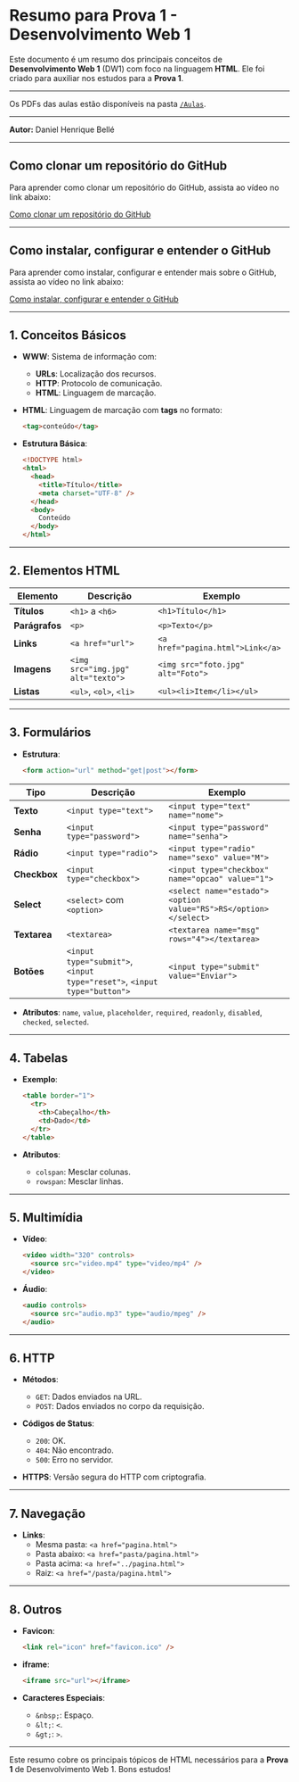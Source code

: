 # Resumo para Prova 1 - Desenvolvimento Web 1

Este documento é um resumo dos principais conceitos de **Desenvolvimento Web 1**
(DW1) com foco na linguagem **HTML**. Ele foi criado para auxiliar nos estudos
para a **Prova 1**.

---

Os PDFs das aulas estão disponíveis na pasta [`/Aulas`](./Aulas).

---

**Autor:** Daniel Henrique Bellé

---

## Como clonar um repositório do GitHub

Para aprender como clonar um repositório do GitHub, assista ao vídeo no link
abaixo:

[Como clonar um repositório do GitHub](https://www.youtube.com/watch?v=5ctmK6fV1NQ)

---

## Como instalar, configurar e entender o GitHub

Para aprender como instalar, configurar e entender mais sobre o GitHub, assista
ao vídeo no link abaixo:

[Como instalar, configurar e entender o GitHub](https://youtu.be/VmkEZ9qEPDU)

---

## 1. Conceitos Básicos

- **WWW**: Sistema de informação com:

  - **URLs**: Localização dos recursos.
  - **HTTP**: Protocolo de comunicação.
  - **HTML**: Linguagem de marcação.

- **HTML**: Linguagem de marcação com **tags** no formato:

  ```html
  <tag>conteúdo</tag>
  ```

- **Estrutura Básica**:
  ```html
  <!DOCTYPE html>
  <html>
    <head>
      <title>Título</title>
      <meta charset="UTF-8" />
    </head>
    <body>
      Conteúdo
    </body>
  </html>
  ```

---

## 2. Elementos HTML

| Elemento       | Descrição                         | Exemplo                           |
| -------------- | --------------------------------- | --------------------------------- |
| **Títulos**    | `<h1>` a `<h6>`                   | `<h1>Título</h1>`                 |
| **Parágrafos** | `<p>`                             | `<p>Texto</p>`                    |
| **Links**      | `<a href="url">`                  | `<a href="pagina.html">Link</a>`  |
| **Imagens**    | `<img src="img.jpg" alt="texto">` | `<img src="foto.jpg" alt="Foto">` |
| **Listas**     | `<ul>`, `<ol>`, `<li>`            | `<ul><li>Item</li></ul>`          |

---

## 3. Formulários

- **Estrutura**:
  ```html
  <form action="url" method="get|post"></form>
  ```

| Tipo         | Descrição                                                                | Exemplo                                                         |
| ------------ | ------------------------------------------------------------------------ | --------------------------------------------------------------- |
| **Texto**    | `<input type="text">`                                                    | `<input type="text" name="nome">`                               |
| **Senha**    | `<input type="password">`                                                | `<input type="password" name="senha">`                          |
| **Rádio**    | `<input type="radio">`                                                   | `<input type="radio" name="sexo" value="M">`                    |
| **Checkbox** | `<input type="checkbox">`                                                | `<input type="checkbox" name="opcao" value="1">`                |
| **Select**   | `<select>` com `<option>`                                                | `<select name="estado"><option value="RS">RS</option></select>` |
| **Textarea** | `<textarea>`                                                             | `<textarea name="msg" rows="4"></textarea>`                     |
| **Botões**   | `<input type="submit">`, `<input type="reset">`, `<input type="button">` | `<input type="submit" value="Enviar">`                          |

- **Atributos**: `name`, `value`, `placeholder`, `required`, `readonly`,
  `disabled`, `checked`, `selected`.

---

## 4. Tabelas

- **Exemplo**:

  ```html
  <table border="1">
    <tr>
      <th>Cabeçalho</th>
      <td>Dado</td>
    </tr>
  </table>
  ```

- **Atributos**:
  - `colspan`: Mesclar colunas.
  - `rowspan`: Mesclar linhas.

---

## 5. Multimídia

- **Vídeo**:

  ```html
  <video width="320" controls>
    <source src="video.mp4" type="video/mp4" />
  </video>
  ```

- **Áudio**:
  ```html
  <audio controls>
    <source src="audio.mp3" type="audio/mpeg" />
  </audio>
  ```

---

## 6. HTTP

- **Métodos**:

  - `GET`: Dados enviados na URL.
  - `POST`: Dados enviados no corpo da requisição.

- **Códigos de Status**:

  - `200`: OK.
  - `404`: Não encontrado.
  - `500`: Erro no servidor.

- **HTTPS**: Versão segura do HTTP com criptografia.

---

## 7. Navegação

- **Links**:
  - Mesma pasta: `<a href="pagina.html">`
  - Pasta abaixo: `<a href="pasta/pagina.html">`
  - Pasta acima: `<a href="../pagina.html">`
  - Raiz: `<a href="/pasta/pagina.html">`

---

## 8. Outros

- **Favicon**:

  ```html
  <link rel="icon" href="favicon.ico" />
  ```

- **iframe**:

  ```html
  <iframe src="url"></iframe>
  ```

- **Caracteres Especiais**:
  - `&nbsp;`: Espaço.
  - `&lt;`: `<`.
  - `&gt;`: `>`.

---

Este resumo cobre os principais tópicos de HTML necessários para a **Prova 1**
de Desenvolvimento Web 1. Bons estudos!
